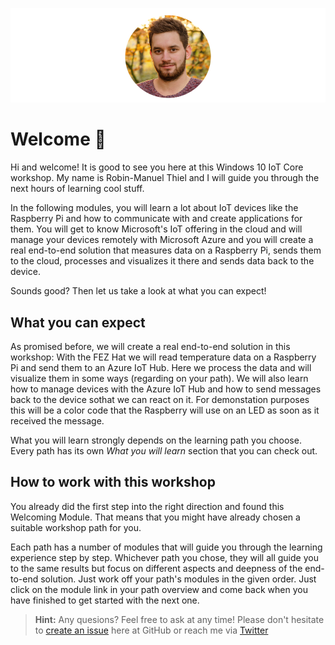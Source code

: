 ![Robin-Manuel Thiel](/Misc/profileimagecircle.png)

# Welcome 🎉
Hi and welcome! It is good to see you here at this Windows 10 IoT Core workshop. My name is Robin-Manuel Thiel and I will guide you through the next hours of learning cool stuff.

In the following modules, you will learn a lot about IoT devices like the Raspberry Pi and how to communicate with and create applications for them. You will get to know Microsoft's IoT offering in the cloud and will manage your devices remotely with Microsoft Azure and you will create a real end-to-end solution that measures data on a Raspberry Pi, sends them to the cloud, processes and visualizes it there and sends data back to the device.

Sounds good? Then let us take a look at what you can expect!

## What you can expect
As promised before, we will create a real end-to-end solution in this workshop: With the FEZ Hat we will read temperature data on a Raspberry Pi and send them to an Azure IoT Hub. Here we process the data and will visualize them in some ways (regarding on your path). We will also learn how to manage devices with the Azure IoT Hub and how to send messages back to the device sothat we can react on it. For demonstation purposes this will be a color code that the Raspberry will use on an LED as soon as it received the message.

What you will learn strongly depends on the learning path you choose. Every path has its own *What you will learn* section that you can check out.

## How to work with this workshop
You already did the first step into the right direction and found this Welcoming Module. That means that you might have already chosen a suitable workshop path for you.

Each path has a number of modules that will guide you through the learning experience step by step. Whichever path you chose, they will all guide you to the same results but focus on different aspects and deepness of the end-to-end solution. Just work off your path's modules in the given order. Just click on the module link in your path overview and come back when you have finished to get started with the next one.

> **Hint:** Any quesions? Feel free to ask at any time! Please don't hesitate to [create an issue](../../../issues) here at GitHub or reach me via [Twitter](https://twitter.com/einRobby)
